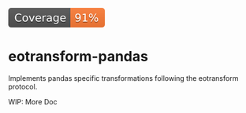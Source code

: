 ![Coverage badge](https://raw.githubusercontent.com/TUW-GEO/eotransform-pandas/python-coverage-comment-action-data/badge.svg)

# eotransform-pandas

Implements pandas specific transformations following the eotransform protocol.

WIP: More Doc